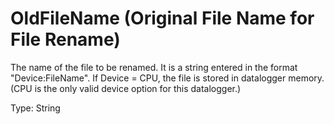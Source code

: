 # OldFileName (Original File Name for File Rename)

The name of the file to be renamed. It is a string entered in the format "Device:FileName". If Device = CPU, the file is stored in datalogger memory. (CPU is the only valid device option for this datalogger.)

Type: String
